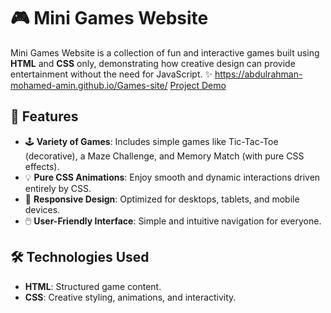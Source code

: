 # 🎮 Mini Games Website

Mini Games Website is a collection of fun and interactive games built using **HTML** and **CSS** only, demonstrating how creative design can provide entertainment without the need for JavaScript. ✨
https://abdulrahman-mohamed-amin.github.io/Games-site/
[Project Demo]([URL](https://abdulrahman-mohamed-amin.github.io/Games-site/))

## 🎯 Features  
- 🕹️ **Variety of Games**: Includes simple games like Tic-Tac-Toe (decorative), a Maze Challenge, and Memory Match (with pure CSS effects).  
- 💡 **Pure CSS Animations**: Enjoy smooth and dynamic interactions driven entirely by CSS.  
- 📱 **Responsive Design**: Optimized for desktops, tablets, and mobile devices.  
- 🖱️ **User-Friendly Interface**: Simple and intuitive navigation for everyone.  

## 🛠️ Technologies Used  
- **HTML**: Structured game content.  
- **CSS**: Creative styling, animations, and interactivity.  

